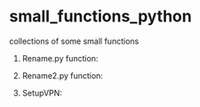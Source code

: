 # small_functions_python
collections of some small functions

1. Rename.py
   function:
       
2. Rename2.py
   function:
   
3. SetupVPN:
